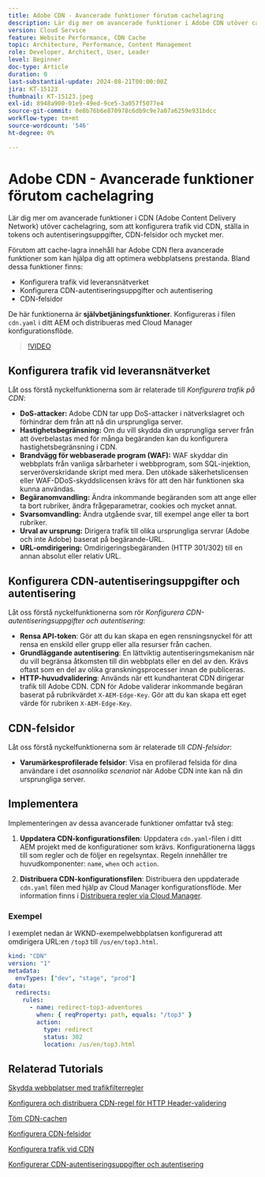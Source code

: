 ```yaml
---
title: Adobe CDN - Avancerade funktioner förutom cachelagring
description: Lär dig mer om avancerade funktioner i Adobe CDN utöver cachelagring, som att konfigurera trafik på CDN, konfigurera tokens och autentiseringsuppgifter, CDN-felsidor och mycket mer.
version: Cloud Service
feature: Website Performance, CDN Cache
topic: Architecture, Performance, Content Management
role: Developer, Architect, User, Leader
level: Beginner
doc-type: Article
duration: 0
last-substantial-update: 2024-08-21T00:00:00Z
jira: KT-15123
thumbnail: KT-15123.jpeg
exl-id: 8948a900-01e9-49ed-9ce5-3a057f5077e4
source-git-commit: 0e8b76b6e870978c6db9c9e7a07a6259e931bdcc
workflow-type: tm+mt
source-wordcount: '546'
ht-degree: 0%

---
```


# Adobe CDN - Avancerade funktioner förutom cachelagring

Lär dig mer om avancerade funktioner i CDN (Adobe Content Delivery Network) utöver cachelagring, som att konfigurera trafik vid CDN, ställa in tokens och autentiseringsuppgifter, CDN-felsidor och mycket mer.

Förutom att cache-lagra innehåll har Adobe CDN flera avancerade funktioner som kan hjälpa dig att optimera webbplatsens prestanda. Bland dessa funktioner finns:

- Konfigurera trafik vid leveransnätverket
- Konfigurera CDN-autentiseringsuppgifter och autentisering
- CDN-felsidor

De här funktionerna är **självbetjäningsfunktioner**. Konfigureras i filen `cdn.yaml` i ditt AEM och distribueras med Cloud Manager konfigurationsflöde.

>[!VIDEO](https://video.tv.adobe.com/v/3433104?quality=12&learn=on)

## Konfigurera trafik vid leveransnätverket

Låt oss förstå nyckelfunktionerna som är relaterade till _Konfigurera trafik på CDN_:

- **DoS-attacker:** Adobe CDN tar upp DoS-attacker i nätverkslagret och förhindrar dem från att nå din ursprungliga server.
- **Hastighetsbegränsning:** Om du vill skydda din ursprungliga server från att överbelastas med för många begäranden kan du konfigurera hastighetsbegränsning i CDN.
- **Brandvägg för webbaserade program (WAF):** WAF skyddar din webbplats från vanliga sårbarheter i webbprogram, som SQL-injektion, serveröverskridande skript med mera. Den utökade säkerhetslicensen eller WAF-DDoS-skyddslicensen krävs för att den här funktionen ska kunna användas.
- **Begäranomvandling:** Ändra inkommande begäranden som att ange eller ta bort rubriker, ändra frågeparametrar, cookies och mycket annat.
- **Svarsomvandling:** Ändra utgående svar, till exempel ange eller ta bort rubriker.
- **Urval av ursprung:** Dirigera trafik till olika ursprungliga servrar (Adobe och inte Adobe) baserat på begärande-URL.
- **URL-omdirigering:** Omdirigeringsbegäranden (HTTP 301/302) till en annan absolut eller relativ URL.

## Konfigurera CDN-autentiseringsuppgifter och autentisering

Låt oss förstå nyckelfunktionerna som rör _Konfigurera CDN-autentiseringsuppgifter och autentisering_:

- **Rensa API-token**: Gör att du kan skapa en egen rensningsnyckel för att rensa en enskild eller grupp eller alla resurser från cachen.
- **Grundläggande autentisering**: En lättviktig autentiseringsmekanism när du vill begränsa åtkomsten till din webbplats eller en del av den. Krävs oftast som en del av olika granskningsprocesser innan de publiceras.
- **HTTP-huvudvalidering**: Används när ett kundhanterat CDN dirigerar trafik till Adobe CDN. CDN för Adobe validerar inkommande begäran baserat på rubrikvärdet `X-AEM-Edge-Key`. Gör att du kan skapa ett eget värde för rubriken `X-AEM-Edge-Key`.

## CDN-felsidor

Låt oss förstå nyckelfunktionerna som är relaterade till _CDN-felsidor_:

- **Varumärkesprofilerade felsidor**: Visa en profilerad felsida för dina användare i det _osannolika scenariot_ när Adobe CDN inte kan nå din ursprungliga server.

## Implementera

Implementeringen av dessa avancerade funktioner omfattar två steg:

1. **Uppdatera CDN-konfigurationsfilen**: Uppdatera `cdn.yaml`-filen i ditt AEM projekt med de konfigurationer som krävs. Konfigurationerna läggs till som regler och de följer en regelsyntax. Regeln innehåller tre huvudkomponenter: `name`, `when` och `action`.

2. **Distribuera CDN-konfigurationsfilen**: Distribuera den uppdaterade `cdn.yaml` filen med hjälp av Cloud Manager konfigurationsflöde. Mer information finns i [Distribuera regler via Cloud Manager](https://experienceleague.adobe.com/en/docs/experience-manager-learn/cloud-service/security/traffic-filter-and-waf-rules/how-to-setup#deploy-rules-through-cloud-manager).

### Exempel

I exemplet nedan är WKND-exempelwebbplatsen konfigurerad att omdirigera URL:en `/top3` till `/us/en/top3.html`.

```yaml
kind: "CDN"
version: "1"
metadata:
  envTypes: ["dev", "stage", "prod"]
data:
  redirects:
    rules:
      - name: redirect-top3-adventures
        when: { reqProperty: path, equals: "/top3" }
        action:
          type: redirect
          status: 302
          location: /us/en/top3.html
```

## Relaterad Tutorials

[Skydda webbplatser med trafikfilterregler](https://experienceleague.adobe.com/en/docs/experience-manager-learn/cloud-service/security/traffic-filter-and-waf-rules/overview)

[Konfigurera och distribuera CDN-regel för HTTP Header-validering](https://experienceleague.adobe.com/en/docs/experience-manager-learn/cloud-service/content-delivery/custom-domain-names-with-customer-managed-cdn#configure-and-deploy-http-header-validation-cdn-rule)

[Töm CDN-cachen](https://experienceleague.adobe.com/en/docs/experience-manager-learn/cloud-service/caching/how-to/purge-cache)

[Konfigurera CDN-felsidor](https://experienceleague.adobe.com/en/docs/experience-manager-learn/cloud-service/content-delivery/custom-error-pages#cdn-error-pages)

[Konfigurera trafik vid CDN](https://experienceleague.adobe.com/en/docs/experience-manager-cloud-service/content/implementing/content-delivery/cdn-configuring-traffic#client-side-redirectors)

[Konfigurerar CDN-autentiseringsuppgifter och autentisering](https://experienceleague.adobe.com/en/docs/experience-manager-cloud-service/content/implementing/content-delivery/cdn-credentials-authentication)

